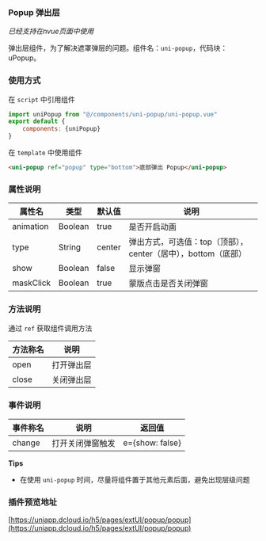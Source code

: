 ### Popup 弹出层
*已经支持在nvue页面中使用*

弹出层组件，为了解决遮罩弹层的问题。组件名：``uni-popup``，代码块： uPopup。


### 使用方式

在 ``script`` 中引用组件 

```javascript
import uniPopup from "@/components/uni-popup/uni-popup.vue"
export default {
    components: {uniPopup}
}
```

在 ``template`` 中使用组件

```html
<uni-popup ref="popup" type="bottom">底部弹出 Popup</uni-popup>
```

### 属性说明

| 属性名	| 类型		| 默认值| 说明															|
| ---		| ---		| ---	| ---															|
| animation	| Boolean	|true	| 是否开启动画													|
| type		| String	|center	| 弹出方式，可选值：top（顶部），center（居中），bottom（底部）	|
| show		| Boolean	|false	| 显示弹窗														|
| maskClick	| Boolean	|true	| 蒙版点击是否关闭弹窗											|


### 方法说明

通过 `ref` 获取组件调用方法

|方法称名	|说明		|
|---		|----		|
|open		|打开弹出层	|
|close		|关闭弹出层	|


### 事件说明

|事件称名	|说明				|返回值			|
|---		|----				|---			|
|change		|打开关闭弹窗触发	|e={show: false}|

**Tips**
- 在使用 `uni-popup` 时间，尽量将组件置于其他元素后面，避免出现层级问题

### 插件预览地址

[https://uniapp.dcloud.io/h5/pages/extUI/popup/popup](https://uniapp.dcloud.io/h5/pages/extUI/popup/popup)